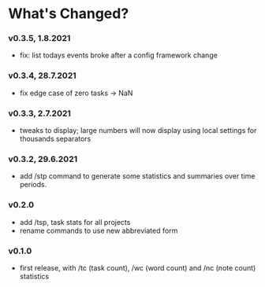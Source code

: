 # What's Changed?

### v0.3.5, 1.8.2021
- fix: list todays events broke after a config framework change

### v0.3.4, 28.7.2021
- fix edge case of zero tasks → NaN

### v0.3.3, 2.7.2021
- tweaks to display; large numbers will now display using local settings for thousands separators

### v0.3.2, 29.6.2021
- add /stp command to generate some statistics and summaries over time periods.

### v0.2.0
- add /tsp, task stats for all projects
- rename commands to use new abbreviated form

### v0.1.0
- first release, with /tc (task count), /wc (word count) and /nc (note count) statistics

